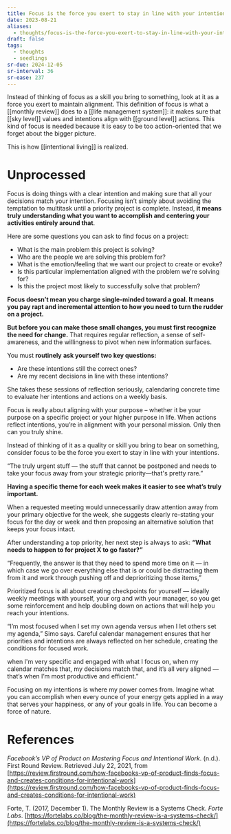 ```yaml
---
title: Focus is the force you exert to stay in line with your intentions
date: 2023-08-21
aliases:
  - thoughts/focus-is-the-force-you-exert-to-stay-in-line-with-your-intentions
draft: false
tags:
  - thoughts
  - seedlings
sr-due: 2024-12-05
sr-interval: 36
sr-ease: 237
---
```

Instead of thinking of focus as a skill you bring to something, look at it as a force you exert to maintain alignment. This definition of focus is what a [[monthly review]] does to a [[life management system]]: it makes sure that [[sky level]] values and intentions align with [[ground level]] actions. This kind of focus is needed because it is easy to be too action-oriented that we forget about the bigger picture.

This is how [[intentional living]] is realized.

# Unprocessed

Focus is doing things with a clear intention and making sure that all your decisions match your intention. Focusing isn’t simply about avoiding the temptation to multitask until a priority project is complete. Instead, **it means truly understanding what you want to accomplish and centering your activities entirely around that**.

Here are some questions you can ask to find focus on a project:

- What is the main problem this project is solving?
- Who are the people we are solving this problem for?
- What is the emotion/feeling that we want our project to create or evoke?
- Is this particular implementation aligned with the problem we're solving for?
- Is this the project most likely to successfully solve that problem?

**Focus doesn’t mean you charge single-minded toward a goal. It means you pay rapt and incremental attention to how you need to turn the rudder on a project.**

**But before you can make those small changes, you must first recognize the need for change.** That requires regular reflection, a sense of self-awareness, and the willingness to pivot when new information surfaces.

You must **routinely** **ask yourself two key questions:**

- Are these intentions still the correct ones?
- Are my recent decisions in line with these intentions?

She takes these sessions of reflection seriously, calendaring concrete time to evaluate her intentions and actions on a weekly basis.

Focus is really about aligning with your purpose – whether it be your purpose on a specific project or your higher purpose in life. When actions reflect intentions, you’re in alignment with your personal mission. Only then can you truly shine.

Instead of thinking of it as a quality or skill you bring to bear on something, consider focus to be the force you exert to stay in line with your intentions.

“The truly urgent stuff — the stuff that cannot be postponed and needs to take your focus away from your strategic priority—that's pretty rare.”

**Having a specific theme for each week makes it easier to see what’s truly important.**

When a requested meeting would unnecessarily draw attention away from your primary objective for the week, she suggests clearly re-stating your focus for the day or week and then proposing an alternative solution that keeps your focus intact.

After understanding a top priority, her next step is always to ask: **“What needs to happen to for project X to go faster?”**

“Frequently, the answer is that they need to spend more time on it — in which case we go over everything else that is or could be distracting them from it and work through pushing off and deprioritizing those items,”

Prioritized focus is all about creating checkpoints for yourself — ideally weekly meetings with yourself, your org and with your manager, so you get some reinforcement and help doubling down on actions that will help you reach your intentions.

“I’m most focused when I set my own agenda versus when I let others set my agenda,” Simo says. Careful calendar management ensures that her priorities and intentions are always reflected on her schedule, creating the conditions for focused work.

when I'm very specific and engaged with what I focus on, when my calendar matches that, my decisions match that, and it’s all very aligned — that’s when I’m most productive and efficient.”

Focusing on my intentions is where my power comes from. Imagine what you can accomplish when every ounce of your energy gets applied in a way that serves your happiness, or any of your goals in life. You can become a force of nature.

# References

*Facebook’s VP of Product on Mastering Focus and Intentional Work*. (n.d.). First Round Review. Retrieved July 22, 2021, from [https://review.firstround.com/how-facebooks-vp-of-product-finds-focus-and-creates-conditions-for-intentional-work](https://review.firstround.com/how-facebooks-vp-of-product-finds-focus-and-creates-conditions-for-intentional-work)

Forte, T. (2017, December 1). The Monthly Review is a Systems Check. *Forte Labs*. [https://fortelabs.co/blog/the-monthly-review-is-a-systems-check/](https://fortelabs.co/blog/the-monthly-review-is-a-systems-check/)

